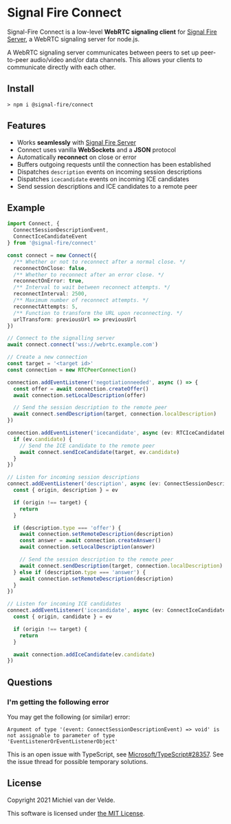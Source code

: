 # Signal Fire Connect

Signal-Fire Connect is a low-level __WebRTC signaling client__ for
[Signal Fire Server](https://github.com/signal-fire/server), a WebRTC
signaling server for node.js.

A WebRTC signaling server communicates between peers to set up peer-to-peer audio/video and/or data channels. This allows your clients to communicate directly with each other.

## Install

```
> npm i @signal-fire/connect
```

## Features

* Works __seamlessly__ with [Signal Fire Server](https://github.com/signal-fire/server)
* Connect uses vanilla __WebSockets__ and a __JSON__ protocol
* Automatically __reconnect__ on close or error
* Buffers outgoing requests until the connection has been established
* Dispatches `description` events on incoming session descriptions
* Dispatches `icecandidate` events on incoming ICE candidates
* Send session descriptions and ICE candidates to a remote peer

## Example

```typescript
import Connect, {
  ConnectSessionDescriptionEvent,
  ConnectIceCandidateEvent
} from '@signal-fire/connect'

const connect = new Connect({
  /** Whether or not to reconnect after a normal close. */
  reconnectOnClose: false,
  /** Whether to reconnect after an error close. */
  reconnectOnError: true,
  /** Interval to wait between reconnect attempts. */
  reconnectInterval: 2500,
  /** Maximum number of reconnect attempts. */
  reconnectAttempts: 5,
  /** Function to transform the URL upon reconnecting. */
  urlTransform: previousUrl => previousUrl
})

// Connect to the signalling server
await connect.connect('wss://webrtc.example.com')

// Create a new connection
const target = '<target id>'
const connection = new RTCPeerConnection()

connection.addEventListener('negotiationneeded', async () => {
  const offer = await connection.createOffer()
  await connection.setLocalDescription(offer)

  // Send the session description to the remote peer
  await connect.sendDescription(target, connection.localDescription)
})

connection.addEventListener('icecandidate', async (ev: RTCIceCandidateEvent) => {
  if (ev.candidate) {
    // Send the ICE candidate to the remote peer
    await connect.sendIceCandidate(target, ev.candidate)
  }
})

// Listen for incoming session descriptions
connect.addEventListener('description', async (ev: ConnectSessionDescriptionEvent) => {
  const { origin, description } = ev

  if (origin !== target) {
    return
  }

  if (description.type === 'offer') {
    await connection.setRemoteDescription(description)
    const answer = await connection.createAnswer()
    await connection.setLocalDescription(answer)

    // Send the session description to the remote peer
    await connect.sendDescription(target, connection.localDescription)
  } else if (description.type === 'answer') {
    await connection.setRemoteDescription(description)
  }
})

// Listen for incoming ICE candidates
connect.addEventListener('icecandidate', async (ev: ConnectIceCandidateEvent) => {
  const { origin, candidate } = ev

  if (origin !== target) {
    return
  }

  await connection.addIceCandidate(ev.candidate)
})
```

## Questions

### I'm getting the following error

You may get the following (or similar) error:

```
Argument of type '(event: ConnectSessionDescriptionEvent) => void' is not assignable to parameter of type 'EventListenerOrEventListenerObject'
```

This is an open issue with TypeScript, see [Microsoft/TypeScript#28357](https://github.com/Microsoft/TypeScript/issues/28357). See the issue thread for possible temporary solutions.

## License

Copyright 2021 Michiel van der Velde.

This software is licensed under [the MIT License](LICENSE).
